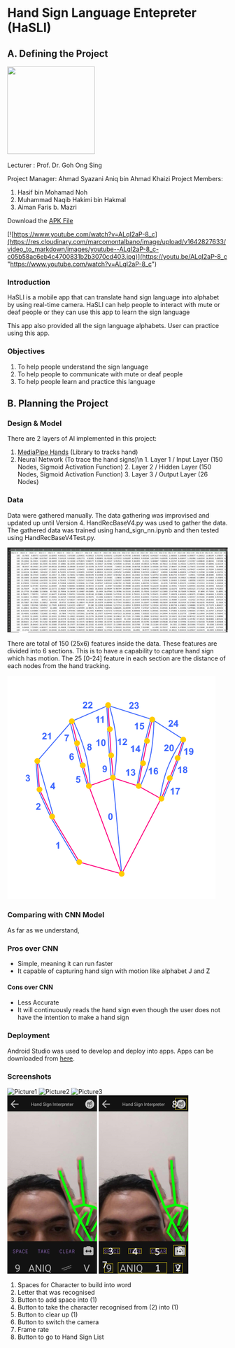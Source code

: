 # Hand Sign Language Entepreter (HaSLI)

## A. Defining the Project
<img src="https://user-images.githubusercontent.com/55174887/150554531-dd21514d-cdeb-4809-8835-539c7e691ee3.png" width="200" height="200" />

Lecturer : Prof. Dr. Goh Ong Sing

Project Manager: Ahmad Syazani Aniq bin Ahmad Khaizi
Project Members: 
  1) Hasif bin Mohamad Noh
  2) Muhammad Naqib Hakimi bin Hakmal
  3) Aiman Faris b. Mazri

Download the [APK File](https://drive.google.com/file/d/1VqzHEgbA8BqpSgVJruktaNIwynxj16w1/view?usp=sharing)

[![https://www.youtube.com/watch?v=ALqI2aP-8_c](https://res.cloudinary.com/marcomontalbano/image/upload/v1642827633/video_to_markdown/images/youtube--ALqI2aP-8_c-c05b58ac6eb4c4700831b2b3070cd403.jpg)](https://youtu.be/ALqI2aP-8_c "https://www.youtube.com/watch?v=ALqI2aP-8_c")

### Introduction

  HaSLI is a mobile app that can translate hand sign language into alphabet by using real-time camera. HaSLI can help people to interact with mute or deaf people or they can use this app to learn the sign language

  This app also provided all the sign language alphabets. User can practice using this app.
  
### Objectives

1) To help people understand the sign language
2) To help people to communicate with mute or deaf people
3) To help people learn and practice this language

## B. Planning the Project
### Design & Model

There are 2 layers of AI implemented in this project:
  1. [MediaPipe Hands](https://google.github.io/mediapipe/solutions/hands.html) (Library to tracks hand)
  2. Neural Network (To trace the hand signs)\n
    1. Layer 1 / Input Layer (150 Nodes, Sigmoid Activation Function)
    2. Layer 2 / Hidden Layer (150 Nodes, Sigmoid Activation Function)
    3. Layer 3 / Output Layer (26 Nodes)

### Data

Data were gathered manually. The data gathering was improvised and updated up until Version 4. HandRecBaseV4.py was used to gather the data. The gathered data was trained using hand_sign_nn.ipynb and then tested using HandRecBaseV4Test.py.

![Sample Data](./image/sample_data.png)

There are total of 150 (25x6) features inside the data. These features are divided into 6 sections. This is to have a capability to capture hand sign which has motion. The 25 [0-24] feature in each section are the distance of each nodes from the hand tracking.

![HandRecRef](./image/HandRecBaseV2_ref.png)

### Comparing with CNN Model
As far as we understand,
### Pros over CNN
  - Simple, meaning it can run faster
  - It capable of capturing hand sign with motion like alphabet J and Z

#### Cons over CNN
  - Less Accurate
  - It will continuously reads the hand sign even though the user does not have the intention to make a hand sign

### Deployment

Android Studio was used to develop and deploy into apps.
Apps can be downloaded from [here](https://drive.google.com/file/d/1VqzHEgbA8BqpSgVJruktaNIwynxj16w1/view?usp=sharing).

### Screenshots

![Picture1](https://user-images.githubusercontent.com/55174887/150564341-4127e955-76dd-48c4-9fa3-8edddfc5e4e4.jpg)
![Picture2](https://user-images.githubusercontent.com/55174887/150564347-40007410-8e8a-4114-9fb7-2bd733d21651.jpg)
![Picture3](https://user-images.githubusercontent.com/55174887/150564353-2ec0953b-2e8c-4145-ba29-54ab0cda0d8f.jpg)\
<img src="./image/result_1.png" alt="Result" width="205"/>
<img src="./image/result_2.png" alt="Interface" width="205"/>

1. Spaces for Character to build into word
2. Letter that was recognised
3. Button to add space into (1)
4. Button to take the character recognised from (2) into (1)
5. Button to clear up (1)
6. Button to switch the camera
7. Frame rate
8. Button to go to Hand Sign List
